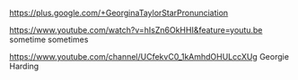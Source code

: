 https://plus.google.com/+GeorginaTaylorStarPronunciation

https://www.youtube.com/watch?v=hIsZn6OkHHI&feature=youtu.be sometime sometimes

https://www.youtube.com/channel/UCfekvC0_1kAmhdOHULccXUg Georgie Harding
